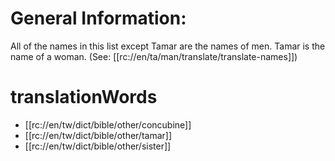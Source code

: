 # General Information:

All of the names in this list except Tamar are the names of men. Tamar is the name of a woman. (See: [[rc://en/ta/man/translate/translate-names]])

# translationWords

* [[rc://en/tw/dict/bible/other/concubine]]
* [[rc://en/tw/dict/bible/other/tamar]]
* [[rc://en/tw/dict/bible/other/sister]]